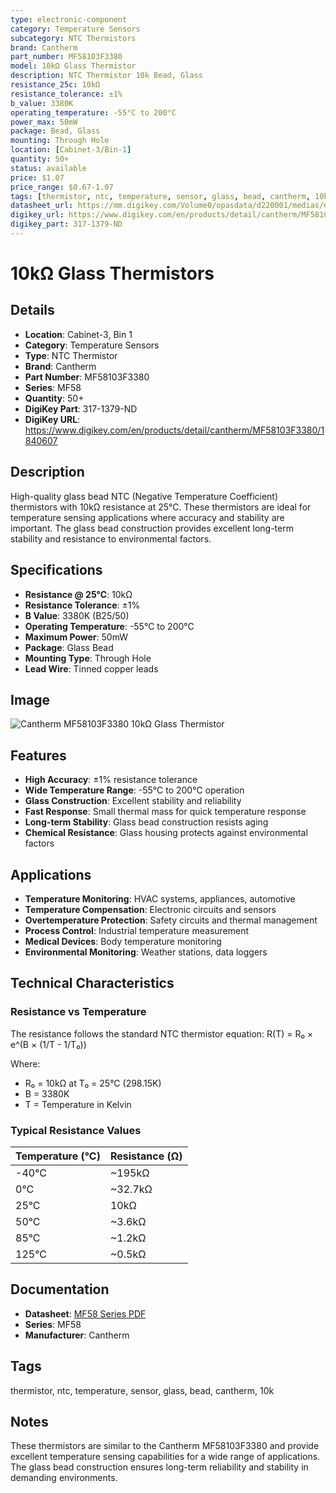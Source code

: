 ```yaml
---
type: electronic-component
category: Temperature Sensors
subcategory: NTC Thermistors
brand: Cantherm
part_number: MF58103F3380
model: 10kΩ Glass Thermistor
description: NTC Thermistor 10k Bead, Glass
resistance_25c: 10kΩ
resistance_tolerance: ±1%
b_value: 3380K
operating_temperature: -55°C to 200°C
power_max: 50mW
package: Bead, Glass
mounting: Through Hole
location: [Cabinet-3/Bin-1]
quantity: 50+
status: available
price: $1.07
price_range: $0.67-1.07
tags: [thermistor, ntc, temperature, sensor, glass, bead, cantherm, 10k]
datasheet_url: https://mm.digikey.com/Volume0/opasdata/d220001/medias/docus/607/MF58_51.pdf
digikey_url: https://www.digikey.com/en/products/detail/cantherm/MF58103F3380/1840607
digikey_part: 317-1379-ND
---
```


# 10kΩ Glass Thermistors

## Details

- **Location**: Cabinet-3, Bin 1
- **Category**: Temperature Sensors
- **Type**: NTC Thermistor
- **Brand**: Cantherm
- **Part Number**: MF58103F3380
- **Series**: MF58
- **Quantity**: 50+
- **DigiKey Part**: 317-1379-ND
- **DigiKey URL**: https://www.digikey.com/en/products/detail/cantherm/MF58103F3380/1840607

## Description

High-quality glass bead NTC (Negative Temperature Coefficient) thermistors with 10kΩ resistance at 25°C. These thermistors are ideal for temperature sensing applications where accuracy and stability are important. The glass bead construction provides excellent long-term stability and resistance to environmental factors.

## Specifications

- **Resistance @ 25°C**: 10kΩ
- **Resistance Tolerance**: ±1%
- **B Value**: 3380K (B25/50)
- **Operating Temperature**: -55°C to 200°C
- **Maximum Power**: 50mW
- **Package**: Glass Bead
- **Mounting Type**: Through Hole
- **Lead Wire**: Tinned copper leads

## Image

![Cantherm MF58103F3380 10kΩ Glass Thermistor](../attachments/cantherm-mf58103f3380-thermistor.jpg)

## Features

- **High Accuracy**: ±1% resistance tolerance
- **Wide Temperature Range**: -55°C to 200°C operation
- **Glass Construction**: Excellent stability and reliability
- **Fast Response**: Small thermal mass for quick temperature response
- **Long-term Stability**: Glass bead construction resists aging
- **Chemical Resistance**: Glass housing protects against environmental factors

## Applications

- **Temperature Monitoring**: HVAC systems, appliances, automotive
- **Temperature Compensation**: Electronic circuits and sensors
- **Overtemperature Protection**: Safety circuits and thermal management
- **Process Control**: Industrial temperature measurement
- **Medical Devices**: Body temperature monitoring
- **Environmental Monitoring**: Weather stations, data loggers

## Technical Characteristics

### Resistance vs Temperature
The resistance follows the standard NTC thermistor equation:
R(T) = R₀ × e^(B × (1/T - 1/T₀))

Where:
- R₀ = 10kΩ at T₀ = 25°C (298.15K)
- B = 3380K
- T = Temperature in Kelvin

### Typical Resistance Values
| Temperature (°C) | Resistance (Ω) |
|------------------|----------------|
| -40°C | ~195kΩ |
| 0°C | ~32.7kΩ |
| 25°C | 10kΩ |
| 50°C | ~3.6kΩ |
| 85°C | ~1.2kΩ |
| 125°C | ~0.5kΩ |

## Documentation

- **Datasheet**: [MF58 Series PDF](https://mm.digikey.com/Volume0/opasdata/d220001/medias/docus/607/MF58_51.pdf)
- **Series**: MF58
- **Manufacturer**: Cantherm

## Tags

thermistor, ntc, temperature, sensor, glass, bead, cantherm, 10k

## Notes

These thermistors are similar to the Cantherm MF58103F3380 and provide excellent temperature sensing capabilities for a wide range of applications. The glass bead construction ensures long-term reliability and stability in demanding environments.
